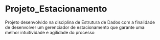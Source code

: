 # Projeto_Estacionamento
 Projeto desenvolvido na disciplina de Estrutura de Dados com a finalidade de desenvolver um gerenciador de estacionamento que garante uma melhor intuitividade e agilidade do processo
